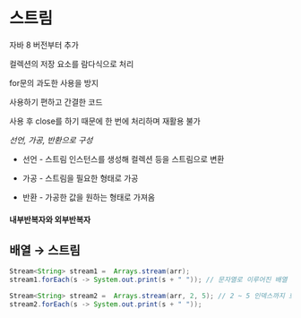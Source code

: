 # 스트림
자바 8 버전부터 추가

컬렉션의 저장 요소를 람다식으로 처리

for문의 과도한 사용을 방지

사용하기 편하고 간결한 코드

사용 후 close를 하기 때문에 한 번에 처리하며 재활용 불가

*선언, 가공, 반환으로 구성*

- 선언 - 스트림 인스턴스를 생성해 컬렉션 등을 스트림으로 변환

- 가공 - 스트림을 필요한 형태로 가공

- 반환 - 가공한 값을 원하는 형태로 가져옴

#### 내부반복자와 외부반복자


## 배열 → 스트림
```java
Stream<String> stream1 =  Arrays.stream(arr);
stream1.forEach(s -> System.out.print(s + " ")); // 문자열로 이루어진 배열 stream1의 요소를 하나씩 모두 출력

Stream<String> stream2 =  Arrays.stream(arr, 2, 5); // 2 ~ 5 인덱스까지 호출
stream2.forEach(s -> System.out.print(s + " "));
```
